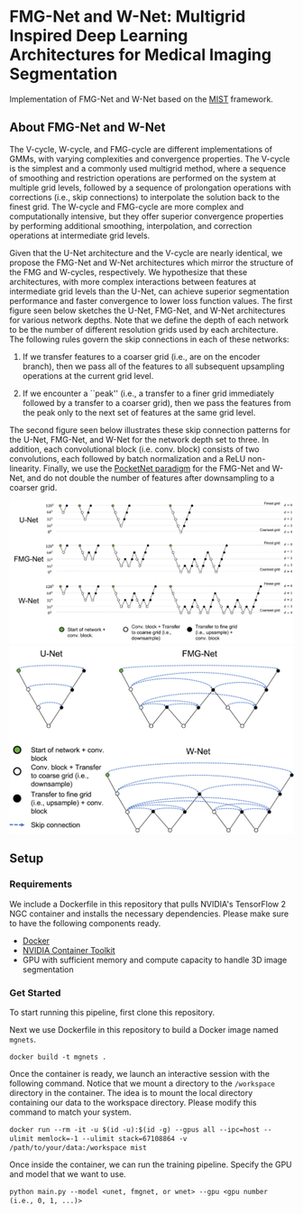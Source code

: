 # FMG-Net and W-Net: Multigrid Inspired Deep Learning Architectures for Medical Imaging Segmentation

Implementation of FMG-Net and W-Net based on the [MIST](https://github.com/aecelaya/MIST) framework.

## About FMG-Net and W-Net
The V-cycle, W-cycle, and FMG-cycle are different implementations of GMMs, with varying 
complexities and convergence properties. The V-cycle is the simplest and a commonly used 
multigrid method, where a sequence of smoothing and restriction operations are performed 
on the system at multiple grid levels, followed by a sequence of prolongation operations 
with corrections (i.e., skip connections) to interpolate the solution back to the finest 
grid. The W-cycle and FMG-cycle are more complex and computationally intensive, but they 
offer superior convergence properties by performing additional smoothing, interpolation, 
and correction operations at intermediate grid levels.

Given that the U-Net architecture and the V-cycle are nearly identical, we propose the 
FMG-Net and W-Net architectures which mirror the structure of the FMG and W-cycles, 
respectively. We hypothesize that these architectures, with more complex interactions 
between features at intermediate grid levels than the U-Net, can achieve superior 
segmentation performance and faster convergence to lower loss function values. 
The first figure seen below sketches the U-Net, FMG-Net, and W-Net architectures 
for various network depths. Note that we define the depth of each network to be the number 
of different resolution grids used by each architecture. The following rules govern the 
skip connections in each of these networks:

1. If we transfer features to a coarser grid (i.e., are on the encoder branch), then we pass all of the features to all subsequent upsampling operations at the current grid level.

2. If we encounter a ``peak'' (i.e., a transfer to a finer grid immediately followed by a transfer to a coarser grid), then we pass the features from the peak only to the next set of features at the same grid level.

The second figure seen below illustrates these skip connection patterns for the U-Net, 
FMG-Net, and W-Net for the network depth set to three. In addition, each convolutional 
block (i.e. conv. block) consists of two convolutions, each followed by batch normalization 
and a ReLU non-linearity. Finally, we use the 
[PocketNet paradigm](https://ieeexplore.ieee.org/document/9964128) for the FMG-Net and W-Net, 
and do not double the number of features after downsampling to a coarser grid.

<img src="images/mgnet_diagram_1.png">

<img src="images/mgnet_diagram_2.png">

## Setup
### Requirements
We include a Dockerfile in this repository that pulls NVIDIA's TensorFlow 2 NGC container and installs the necessary dependencies. Please make sure to have the following components ready.

* [Docker](https://www.docker.com/)
* [NVIDIA Container Toolkit](https://github.com/NVIDIA/nvidia-docker)
* GPU with sufficient memory and compute capacity to handle 3D image segmentation

### Get Started
To start running this pipeline, first clone this repository.

Next we use Dockerfile in this repository to build a Docker image named ```mgnets```.
```
docker build -t mgnets .
```

Once the container is ready, we launch an interactive session with the following command. Notice that we mount a directory to the ```/workspace``` directory in the container. The idea is to mount the local directory containing our data to the workspace directory. Please modify this command to match your system.
```
docker run --rm -it -u $(id -u):$(id -g) --gpus all --ipc=host --ulimit memlock=-1 --ulimit stack=67108864 -v /path/to/your/data:/workspace mist
```

Once inside the container, we can run the training pipeline. Specify the GPU and model that we want to use.
```
python main.py --model <unet, fmgnet, or wnet> --gpu <gpu number (i.e., 0, 1, ...)>
```
